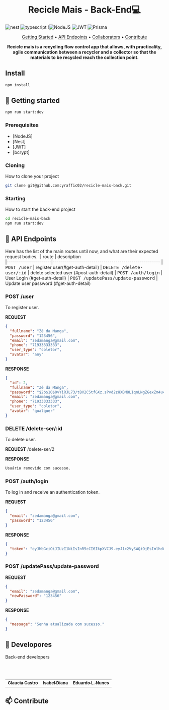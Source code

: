 [JAVASCRIPT__BADGE]: https://img.shields.io/badge/Javascript-000?style=for-the-badge&logo=javascript
[TYPESCRIPT__BADGE]: https://img.shields.io/badge/typescript-D4FAFF?style=for-the-badge&logo=typescript
[EXPRESS__BADGE]: https://img.shields.io/badge/express-005CFE?style=for-the-badge&logo=express
[VUE__BADGE]: https://img.shields.io/badge/VueJS-fff?style=for-the-badge&logo=vue
[NEST__BADGE]: https://img.shields.io/badge/nest-7026b9?style=for-the-badge&logo=nest
[GRAPHQL__BADGE]: https://img.shields.io/badge/GraphQL-e10098?style=for-the-badge&logo=graphql
[JAVA_BADGE]: https://img.shields.io/badge/java-%23ED8B00.svg?style=for-the-badge&logo=openjdk&logoColor=white
[SPRING_BADGE]: https://img.shields.io/badge/spring-%236DB33F.svg?style=for-the-badge&logo=spring&logoColor=white
[MONGO_BADGE]: https://img.shields.io/badge/MongoDB-%234ea94b.svg?style=for-the-badge&logo=mongodb&logoColor=white
[AWS_BADGE]: https://img.shields.io/badge/AWS-%23FF9900.svg?style=for-the-badge&logo=amazon-aws&logoColor=white

<h1 align="center" style="font-weight: bold;">Recicle Mais - Back-End💻</h1>

![nest][NEST__BADGE]
![typescript][TYPESCRIPT__BADGE]
!![NodeJS](https://img.shields.io/badge/node.js-6DA55F?style=for-the-badge&logo=node.js&logoColor=white)
![JWT](https://img.shields.io/badge/JWT-black?style=for-the-badge&logo=JSON%20web%20tokens)
![Prisma](https://img.shields.io/badge/Prisma-3982CE?style=for-the-badge&logo=Prisma&logoColor=white)

<p align="center">
 <a href="#started">Getting Started</a> • 
  <a href="#routes">API Endpoints</a> •
 <a href="#colab">Collaborators</a> •
 <a href="#contribute">Contribute</a>
</p>

<p align="center">
  <b>Recicle mais is a recycling flow control app that allows, with practicality, agile communication between a recycler and a collector so that the materials to be recycled reach the collection point.</b>
</p>

<h2> Install </h2>

```bash
npm install
```

<h2 id="started">🚀 Getting started</h2>

```bash
npm run start:dev
```

<h3>Prerequisites</h3>

- [NodeJS]
- [Nest]
- [JWT]
- [bcrypt]

<h3>Cloning</h3>

How to clone your project

```bash
git clone git@github.com:yraffic02/recicle-mais-back.git
```

<h3>Starting</h3>

How to start the back-end project

```bash
cd recicle-mais-back
npm run start:dev
```

<h2 id="routes">📍 API Endpoints</h2>

Here has the list of the main routes until now, and what are their expected request bodies.
​
| route | description  
|----------------------|-----------------------------------------------------
| <kbd>POST /user</kbd> | register user(#get-auth-detail)
| <kbd>DELETE /delete-user/:id</kbd> | delete selected user (#post-auth-detail)
| <kbd>POST /auth/login</kbd> | User Login (#get-auth-detail)
| <kbd>POST /updatePass/update-password</kbd> | Update user password (#get-auth-detail)

<h3 id="post-user-register">POST /user</h3>
To register user.

**REQUEST**

```json
{
  "fullname": "Zé da Manga",
  "password": "123456",
  "email": "zedamanga@gmail.com",
  "phone": "71933333333",
  "user_type": "coletor",
  "avatar": "any"
}
```

**RESPONSE**

```json
{
  "id": 2,
  "fullname": "Zé da Manga",
  "password": "$2b$10$0vYiRJL73/tBV2CStfGXz.sPvd2zHXBM8LIqnLNgZGexZm4u48vUq",
  "email": "zedamanga@gmail.com",
  "phone": "71933333333",
  "user_type": "coletor",
  "avatar": "qualquer"
}
```

<h3 id="delete-user">DELETE /delete-ser/:id</h3>
To delete user.

**REQUEST**
/delete-ser/2

**RESPONSE**

```bash
Usuário removido com sucesso.
```

<h3 id="auth-login">POST   /auth/login</h3>
To log in and receive an authentication token.

**REQUEST**

```json
{
  "email": "zedamanga@gmail.com",
  "password": "123456"
}
```

**RESPONSE**

```json
{
  "token": "eyJhbGciOiJIUzI1NiIsInR5cCI6IkpXVCJ9.eyJ1c2VySWQiOjEsImlhdCI6MTcxMDE2MzE5NCwiZXhwIjoxNzEwMjQ5NTk0fQ.mq9vh35k_P_4GTO--Pi2hVkH1ipraFN6rIhVvbblEKE"
}
```

<h3 id="update-password">POST   /updatePass/update-password</h3>

**REQUEST**

```json
{
  "email": "zedamanga@gmail.com",
  "newPassword": "123456"
}
```

**RESPONSE**

```json
{
  "message": "Senha atualizada com sucesso."
}
```

<h2 id="colab">🤝 Developores</h2>

Back-end developers

<table>
  <tr>
    <td align="center">
      <a href="https://github.com/Glaucia-S-Castro">
        <sub>
          <b>Glaucia Castro</b>
        </sub>
      </a>
    </td>
    </br>
    <td align="center">
      <a href="https://github.com/isabeldiana">
        <sub>
          <b>Isabel Diana</b>
        </sub>
      </a>
    </td>
     </br>
    <td align="center">
      <a href="https://github.com/EduardoNunes">
        <sub>
          <b>Eduardo L. Nunes</b>
        </sub>
      </a>
    </td>
  </tr>
</table>

<h2 id="contribute">📫 Contribute</h2>
